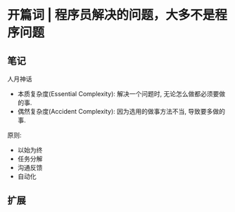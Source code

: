# 开篇词 | 程序员解决的问题，大多不是程序问题

## 笔记

人月神话

* 本质复杂度(Essential Complexity): 解决一个问题时, 无论怎么做都必须要做的事.
* 偶然复杂度(Accident Complexity): 因为选用的做事方法不当, 导致要多做的事.

原则:

* 以始为终
* 任务分解
* 沟通反馈
* 自动化

## 扩展